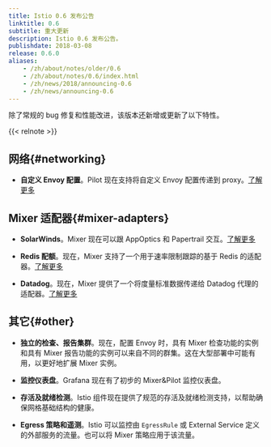 ```yaml
---
title: Istio 0.6 发布公告
linktitle: 0.6
subtitle: 重大更新
description: Istio 0.6 发布公告。
publishdate: 2018-03-08
release: 0.6.0
aliases:
    - /zh/about/notes/older/0.6
    - /zh/about/notes/0.6/index.html
    - /zh/news/2018/announcing-0.6
    - /zh/news/announcing-0.6
---
```


除了常规的 bug 修复和性能改进，该版本还新增或更新了以下特性。

{{< relnote >}}

## 网络{#networking}

- **自定义 Envoy 配置**。Pilot 现在支持将自定义 Envoy 配置传递到 proxy。[了解更多](https://github.com/mandarjog/istioluawebhook)

## Mixer 适配器{#mixer-adapters}

- **SolarWinds**。Mixer 现在可以跟 AppOptics 和 Papertrail 交互。[了解更多](/zh/docs/reference/config/policy-and-telemetry/adapters/solarwinds/)

- **Redis 配额**。现在，Mixer 支持了一个用于速率限制跟踪的基于 Redis 的适配器。[了解更多](/zh/docs/reference/config/policy-and-telemetry/adapters/redisquota/)

- **Datadog**。现在，Mixer 提供了一个将度量标准数据传递给 Datadog 代理的适配器。[了解更多](/zh/docs/reference/config/policy-and-telemetry/adapters/datadog/)

## 其它{#other}

- **独立的检查、报告集群**。现在，配置 Envoy 时，具有 Mixer 检查功能的实例和具有 Mixer 报告功能的实例可以来自不同的群集。这在大型部署中可能有用，以更好地扩展 Mixer 实例。

- **监控仪表盘**。Grafana 现在有了初步的 Mixer&Pilot 监控仪表盘。

- **存活及就绪检测**。Istio 组件现在提供了规范的存活及就绪检测支持，以帮助确保网格基础结构的健康。

- **Egress 策略和遥测**。Istio 可以监控由 `EgressRule` 或 External Service 定义的外部服务的流量。也可以将 Mixer 策略应用于该流量。
